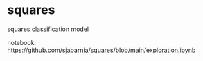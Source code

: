 # squares
squares classification model

notebook: https://github.com/sjabarnia/squares/blob/main/exploration.ipynb
